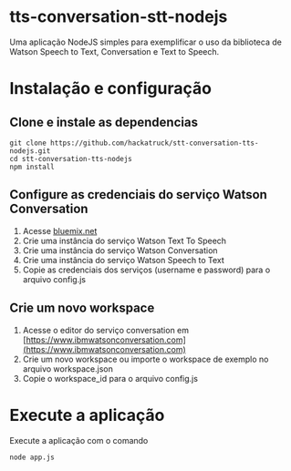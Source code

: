 # tts-conversation-stt-nodejs
Uma aplicação NodeJS simples para exemplificar o uso da biblioteca de Watson Speech to Text, Conversation e Text to Speech.

# Instalação e configuração

## Clone e instale as dependencias
```
git clone https://github.com/hackatruck/stt-conversation-tts-nodejs.git
cd stt-conversation-tts-nodejs
npm install
```

## Configure as credenciais do serviço Watson Conversation

1. Acesse [bluemix.net](bluemix.net)
2. Crie uma instância do serviço Watson Text To Speech
3. Crie uma instância do serviço Watson Conversation
4. Crie uma instância do serviço Watson Speech to Text
5. Copie as credenciais dos serviços (username e password) para o arquivo config.js

## Crie um novo workspace

1. Acesse o editor do serviço conversation em [https://www.ibmwatsonconversation.com](https://www.ibmwatsonconversation.com)
2. Crie um novo workspace ou importe o workspace de exemplo no arquivo workspace.json
3. Copie o workspace_id para o arquivo config.js

# Execute a aplicação
Execute a aplicação com o comando

    node app.js
